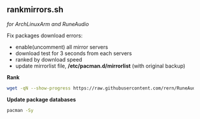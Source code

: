 rankmirrors.sh
---
_for ArchLinuxArm and RuneAudio_  
  
Fix packages download errors:  
- enable(uncomment) all mirror servers
- download test for 3 seconds from each servers
- ranked by download speed  
- update mirrorlist file, **/etc/pacman.d/mirrorlist** (with original backup)

**Rank**
```sh
wget -qN --show-progress https://raw.githubusercontent.com/rern/RuneAudio/master/rankmirrors/rankmirrors.sh; chmod +x rankmirrors.sh; ./rankmirrors.sh
```

**Update package databases**
```sh
pacman -Sy
```
